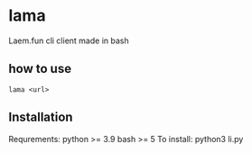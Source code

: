 # lama
Laem.fun cli client made in bash
## how to use
`lama <url>`
## Installation
Requrements:
python >= 3.9
bash >= 5
To install:
python3 li.py
